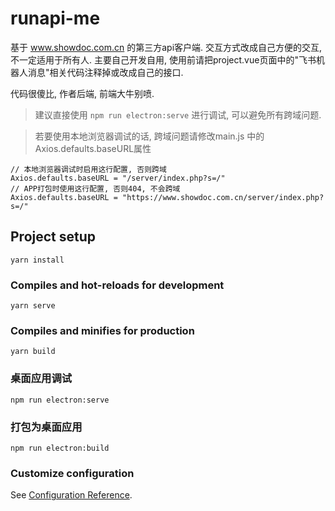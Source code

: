 # runapi-me
基于 www.showdoc.com.cn 的第三方api客户端. 交互方式改成自己方便的交互, 不一定适用于所有人.
主要自己开发自用, 使用前请把project.vue页面中的"飞书机器人消息"相关代码注释掉或改成自己的接口.

代码很傻比, 作者后端, 前端大牛别喷.
> 建议直接使用 `npm run electron:serve` 进行调试, 可以避免所有跨域问题.

> 若要使用本地浏览器调试的话, 跨域问题请修改main.js 中的 Axios.defaults.baseURL属性
```
// 本地浏览器调试时启用这行配置, 否则跨域
Axios.defaults.baseURL = "/server/index.php?s=/"
// APP打包时使用这行配置, 否则404, 不会跨域
Axios.defaults.baseURL = "https://www.showdoc.com.cn/server/index.php?s=/"
```
## Project setup
```
yarn install
```

### Compiles and hot-reloads for development
```
yarn serve
```

### Compiles and minifies for production
```
yarn build
```

### 桌面应用调试
```
npm run electron:serve
```

### 打包为桌面应用
```
npm run electron:build
```


### Customize configuration
See [Configuration Reference](https://cli.vuejs.org/config/).
